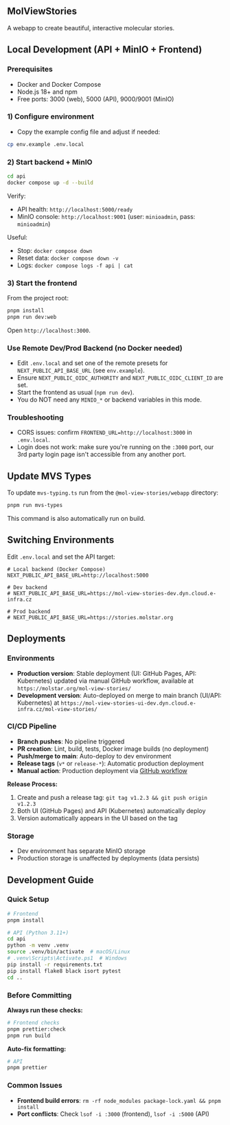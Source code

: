 ## MolViewStories

A webapp to create beautiful, interactive molecular stories.

## Local Development (API + MinIO + Frontend)

### Prerequisites
- Docker and Docker Compose
- Node.js 18+ and npm
- Free ports: 3000 (web), 5000 (API), 9000/9001 (MinIO)

### 1) Configure environment
- Copy the example config file and adjust if needed:
```bash
cp env.example .env.local
```

### 2) Start backend + MinIO
```bash
cd api
docker compose up -d --build
```
Verify:
- API health: `http://localhost:5000/ready`
- MinIO console: `http://localhost:9001` (user: `minioadmin`, pass: `minioadmin`)

Useful:
- Stop: `docker compose down`
- Reset data: `docker compose down -v`
- Logs: `docker compose logs -f api | cat`

### 3) Start the frontend
From the project root:
```bash
pnpm install
pnpm run dev:web
```
Open `http://localhost:3000`.

### Use Remote Dev/Prod Backend (no Docker needed)
- Edit `.env.local` and set one of the remote presets for `NEXT_PUBLIC_API_BASE_URL` (see `env.example`).
- Ensure `NEXT_PUBLIC_OIDC_AUTHORITY` and `NEXT_PUBLIC_OIDC_CLIENT_ID` are set.
- Start the frontend as usual (`npm run dev`).
- You do NOT need any `MINIO_*` or backend variables in this mode.

### Troubleshooting
- CORS issues: confirm `FRONTEND_URL=http://localhost:3000` in `.env.local`.
- Login does not work: make sure you're running on the `:3000` port, our 3rd party login page isn't accessible from any another port.


## Update MVS Types

To update `mvs-typing.ts` run from the `@mol-view-stories/webapp` directory:

```bash
pnpm run mvs-types
```

This command is also automatically run on build.

## Switching Environments

Edit `.env.local` and set the API target:

```env
# Local backend (Docker Compose)
NEXT_PUBLIC_API_BASE_URL=http://localhost:5000

# Dev backend
# NEXT_PUBLIC_API_BASE_URL=https://mol-view-stories-dev.dyn.cloud.e-infra.cz

# Prod backend
# NEXT_PUBLIC_API_BASE_URL=https://stories.molstar.org
```

## Deployments

### Environments

- **Production version**: Stable deployment (UI: GitHub Pages, API: Kubernetes) updated via manual GitHub workflow, available at `https://molstar.org/mol-view-stories/`
- **Development version**: Auto-deployed on merge to main branch (UI/API: Kubernetes) at `https://mol-view-stories-ui-dev.dyn.cloud.e-infra.cz/mol-view-stories/`

### CI/CD Pipeline

- **Branch pushes**: No pipeline triggered
- **PR creation**: Lint, build, tests, Docker image builds (no deployment)
- **Push/merge to main**: Auto-deploy to dev environment
- **Release tags** (`v*` or `release-*`): Automatic production deployment
- **Manual action**: Production deployment via [GitHub workflow](https://github.com/molstar/mol-view-stories/actions/workflows/deploy-web.yml)

**Release Process:**
1. Create and push a release tag: `git tag v1.2.3 && git push origin v1.2.3`
2. Both UI (GitHub Pages) and API (Kubernetes) automatically deploy
3. Version automatically appears in the UI based on the tag

### Storage

- Dev environment has separate MinIO storage
- Production storage is unaffected by deployments (data persists)

## Development Guide

### Quick Setup

```bash
# Frontend
pnpm install

# API (Python 3.11+)
cd api
python -m venv .venv
source .venv/bin/activate  # macOS/Linux
# .venv\Scripts\Activate.ps1  # Windows
pip install -r requirements.txt
pip install flake8 black isort pytest
cd ..
```

### Before Committing

**Always run these checks:**

```bash
# Frontend checks
pnpm prettier:check
pnpm run build
```

**Auto-fix formatting:**
```bash
# API
pnpm prettier
```

### Common Issues

- **Frontend build errors**: `rm -rf node_modules package-lock.yaml && pnpm install`
- **Port conflicts**: Check `lsof -i :3000` (frontend), `lsof -i :5000` (API)

